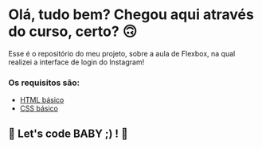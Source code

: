 # Olá, tudo bem? Chegou aqui através do curso, certo? 🙃

Esse é o repositório do meu projeto, sobre a aula de Flexbox, na qual realizei a interface de login do Instagram! 

### Os requisitos são:

* [HTML básico](https://www.w3schools.com/html/)
* [CSS básico](https://developer.mozilla.org/pt-BR/docs/Web/CSS)

## 🚀 Let's code BABY ;) ! 🚀